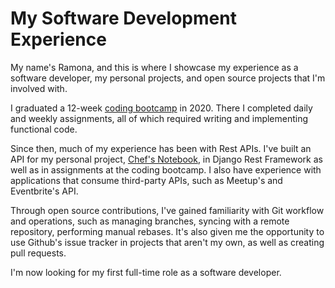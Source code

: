 # My Software Development Experience

My name's Ramona, and this is where I showcase my experience as a software developer, my personal projects, and open source projects that I'm involved with.

I graduated a 12-week [coding bootcamp](https://ramonaspence.github.io/website-portfolio-hugo/ccs/) in 2020. There I completed daily and weekly assignments, all of which required writing and implementing functional code. 

Since then, much of my experience has been with Rest APIs. I've built an API for my personal project, [Chef's Notebook](https://ramonaspence.github.io/website-portfolio-hugo/projects/chefs-notebook/), in Django Rest Framework as well as in assignments at the coding bootcamp. I also have experience with applications that consume third-party APIs, such as Meetup's and Eventbrite's API.

Through open source contributions, I've gained familiarity with Git workflow and operations, such as managing branches, syncing with a remote repository, performing manual rebases. It's also given me the opportunity to use Github's issue tracker in projects that aren't my own, as well as creating pull requests.

I'm now looking for my first full-time role as a software developer.

